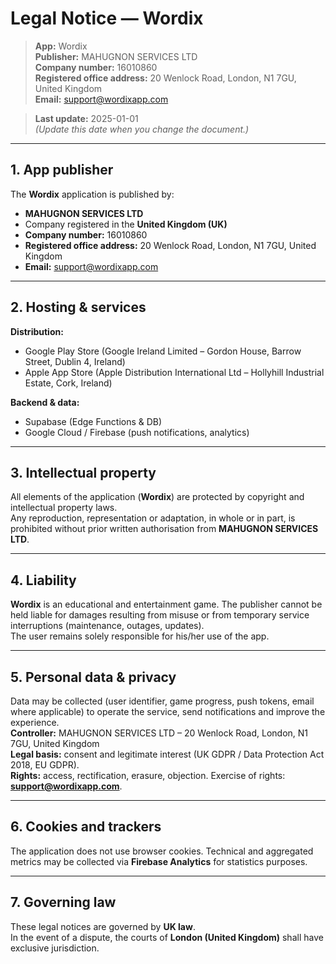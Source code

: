 # Legal Notice — Wordix

> **App:** Wordix  
> **Publisher:** MAHUGNON SERVICES LTD  
> **Company number:** 16010860  
> **Registered office address:** 20 Wenlock Road, London, N1 7GU, United Kingdom  
> **Email:** support@wordixapp.com

> **Last update:** 2025-01-01  
> *(Update this date when you change the document.)*

---

## 1. App publisher

The **Wordix** application is published by:
- **MAHUGNON SERVICES LTD**
- Company registered in the **United Kingdom (UK)**
- **Company number:** 16010860
- **Registered office address:** 20 Wenlock Road, London, N1 7GU, United Kingdom
- **Email:** support@wordixapp.com

---

## 2. Hosting & services

**Distribution:**
- Google Play Store (Google Ireland Limited – Gordon House, Barrow Street, Dublin 4, Ireland)
- Apple App Store (Apple Distribution International Ltd – Hollyhill Industrial Estate, Cork, Ireland)

**Backend & data:**
- Supabase (Edge Functions & DB)
- Google Cloud / Firebase (push notifications, analytics)

---

## 3. Intellectual property

All elements of the application (**Wordix**) are protected by copyright and intellectual property laws.  
Any reproduction, representation or adaptation, in whole or in part, is prohibited without prior written authorisation from **MAHUGNON SERVICES LTD**.

---

## 4. Liability

**Wordix** is an educational and entertainment game. The publisher cannot be held liable for damages resulting from misuse or from temporary service interruptions (maintenance, outages, updates).  
The user remains solely responsible for his/her use of the app.

---

## 5. Personal data & privacy

Data may be collected (user identifier, game progress, push tokens, email where applicable) to operate the service, send notifications and improve the experience.  
**Controller:** MAHUGNON SERVICES LTD – 20 Wenlock Road, London, N1 7GU, United Kingdom  
**Legal basis:** consent and legitimate interest (UK GDPR / Data Protection Act 2018, EU GDPR).  
**Rights:** access, rectification, erasure, objection. Exercise of rights: **support@wordixapp.com**.

---

## 6. Cookies and trackers

The application does not use browser cookies. Technical and aggregated metrics may be collected via **Firebase Analytics** for statistics purposes.

---

## 7. Governing law

These legal notices are governed by **UK law**.  
In the event of a dispute, the courts of **London (United Kingdom)** shall have exclusive jurisdiction.
